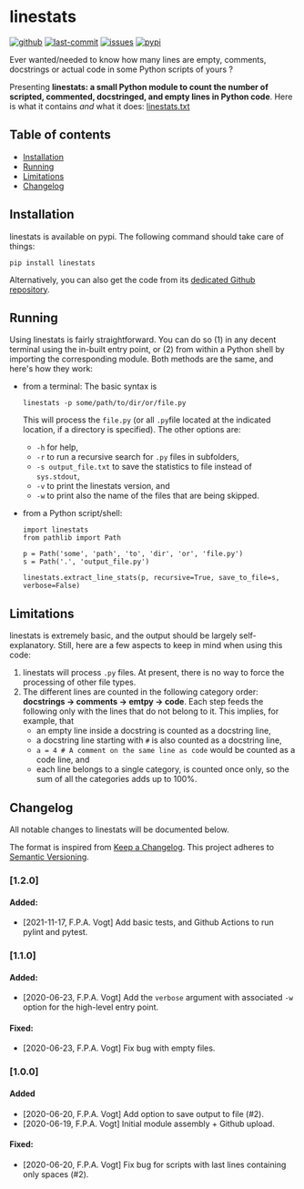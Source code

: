 # linestats

[![github](https://img.shields.io/github/release/fpavogt/linestats.svg)](https://github.com/fpavogt/linestats/releases)
[![last-commit](https://img.shields.io/github/last-commit/fpavogt/linestats.svg?colorB=e6c000)](https://github.com/fpavogt/linestats) [![issues](https://img.shields.io/github/issues/fpavogt/linestats.svg?colorB=b4001e)](https://github.com/fpavogt/linestats/issues)
[![pypi](https://img.shields.io/pypi/v/linestats.svg?colorB=<brightgreen>)](https://pypi.python.org/pypi/linestats/)


Ever wanted/needed to know how many lines are empty, comments, docstrings or actual code in some Python scripts of yours ?

Presenting **linestats: a small Python module to count the number of scripted, commented, docstringed, and empty lines in Python code**. Here is what it contains *and* what it does: [linestats.txt](https://github.com/fpavogt/linestats/blob/master/linestats.txt)

## Table of contents
- [Installation](#installation)
- [Running](#running)
- [Limitations](#limitations)
- [Changelog](#changelog)

## Installation

linestats is available on pypi. The following command should take care of things:
```
pip install linestats
```

Alternatively, you can also get the code from its [dedicated Github repository](https://github.com/fpavogt/linestats).

## Running
Using linestats is fairly straightforward. You can do so (1) in any decent terminal using the in-built entry point, or (2) from within a Python shell by importing the corresponding module. Both methods are the same, and here's how they work:
  * from a terminal: The basic syntax is
     ```
     linestats -p some/path/to/dir/or/file.py
     ```
     This will process the `file.py` (or all `.py`file located at the indicated location, if a directory is specified). The other options are:
     - `-h` for help,
     - `-r` to run a recursive search for `.py` files in subfolders,
     - `-s output_file.txt` to save the statistics to file instead of `sys.stdout`,
     - `-v` to print the linestats version, and
     - `-w` to print also the name of the files that are being skipped.

  * from a Python script/shell:
     ```python3
     import linestats
     from pathlib import Path

     p = Path('some', 'path', 'to', 'dir', 'or', 'file.py')
     s = Path('.', 'output_file.py')

     linestats.extract_line_stats(p, recursive=True, save_to_file=s, verbose=False)
     ```

## Limitations
linestats is extremely basic, and the output should be largely self-explanatory. Still, here are a few aspects to keep in mind when using this code:
1. linestats will process `.py` files. At present, there is no way to force the processing of other file types.
2. The different lines are counted in the following category order: **docstrings -> comments -> emtpy -> code**.
  Each step feeds the following only with the lines that do not belong to it. This implies, for example, that
    * an empty line inside a docstring is counted as a docstring line,
    * a docstring line starting with `#` is also counted as a docstring line,
    * `a = 4 # A comment on the same line as code` would be counted as a code line, and
    * each line belongs to a single category, is counted once only, so the sum of all the categories adds up to 100%.

## Changelog

All notable changes to linestats will be documented below.

The format is inspired from [Keep a Changelog](https://keepachangelog.com/en/1.0.0/).
This project adheres to [Semantic Versioning](https://semver.org/spec/v2.0.0.html).

[//]: # (### [Unreleased])
[//]: # (#### Added:)
[//]: # (#### Changed:)
[//]: # (#### Deprecated:)
[//]: # (#### Removed:)
[//]: # (#### Fixed:)
[//]: # (#### Security:)

### [1.2.0]
#### Added:
- [2021-11-17, F.P.A. Vogt] Add basic tests, and Github Actions to run pylint and pytest.
### [1.1.0]
#### Added:
 - [2020-06-23, F.P.A. Vogt] Add the `verbose` argument with associated `-w` option for the high-level entry point.
#### Fixed:
 - [2020-06-23, F.P.A. Vogt] Fix bug with empty files.

### [1.0.0]
#### Added
 - [2020-06-20, F.P.A. Vogt] Add option to save output to file (#2).
 - [2020-06-19, F.P.A. Vogt] Initial module assembly + Github upload.
#### Fixed:
 - [2020-06-20, F.P.A. Vogt] Fix bug for scripts with last lines containing only spaces (#2).
